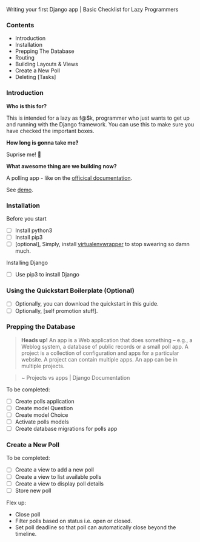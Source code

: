 Writing your first Django app | Basic Checklist for Lazy Programmers

### Contents

- Introduction
- Installation
- Prepping The Database
- Routing 
- Building Layouts & Views
- Create a New Poll
- Deleting [Tasks]

### Introduction

**Who is this for?**

This is intended for a lazy as f@$k, programmer who just wants to get up and running with the Django framework. You can use this to make sure you have checked the important boxes.

**How long is gonna take me?**

Suprise me! 🙈 

**What awesome thing are we building now?**

A polling app - like on the [officical documentation](https://docs.djangoproject.com/en/3.0/).

See [demo](https://[django_quickstart].herokuapp.com).

### Installation 

Before you start

- [ ] Install python3 
- [ ] Install pip3
- [ ] [optional], Simply, install [virtualenvwrapper](https://medium.com/the-andela-way/configuring-python-environment-with-virtualenvwrapper-8745c2895745) to stop swearing so damn much.

Installing Django

- [ ] Use pip3 to install Django

### Using the Quickstart Boilerplate (Optional)

- [ ] Optionally, you can download the quickstart in this guide. 
- [ ] Optionally, [self promotion stuff].

### Prepping the Database

> **Heads up!** An app is a Web application that does something – e.g., a Weblog system, a database of public records or a small poll app. A project is a collection of configuration and apps for a particular website. A project can contain multiple apps. An app can be in multiple projects.

> ~ Projects vs apps | Django Documentation

To be completed:

- [ ] Create polls application
- [ ] Create model Question
- [ ] Create model Choice
- [ ] Activate polls models
- [ ] Create database migrations for polls app

### Create a New Poll

To be completed:

- [ ] Create a view to add a new poll
- [ ] Create a view to list available polls  
- [ ] Create a view to display poll details
- [ ] Store new poll 

Flex up:

- Close poll
- Filter polls based on status i.e. open or closed.
- Set poll deadline so that poll can automatically close beyond the timeline.

